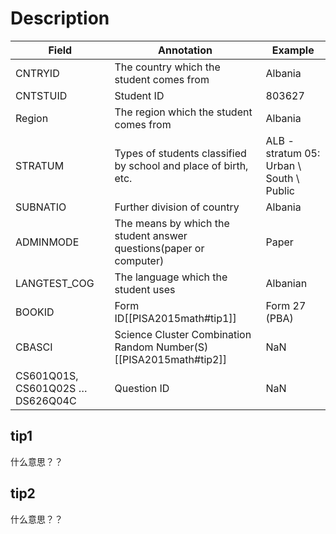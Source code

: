 # Description
| Field                            | Annotation                                                         | Example                                  |
| -------------------------------- | ------------------------------------------------------------------ | ---------------------------------------- |
| CNTRYID                          | The country which the student comes from                           | Albania                                  |
| CNTSTUID                         | Student ID                                                         | 803627                                   |
| Region                           | The region which the student comes from                            | Albania                                  |
| STRATUM                          | Types of students classified by school and place of birth, etc.    | ALB - stratum 05: Urban \ South \ Public |
| SUBNATIO                         | Further division of country                                        | Albania                                  |
| ADMINMODE                        | The means by which the student answer questions(paper or computer) | Paper                                    |
| LANGTEST_COG                     | The language which the student uses                                | Albanian                                 |
| BOOKID                           | Form ID[[PISA2015math#tip1]]                                       | Form 27 (PBA)                            |
| CBASCI                           | Science Cluster Combination Random Number(S)[[PISA2015math#tip2]]  | NaN                                      |
| CS601Q01S, CS601Q02S … DS626Q04C | Question ID                                                        | NaN                                      |
## tip1
什么意思？？
## tip2
什么意思？？

